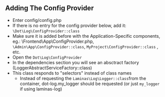 ## Adding The Config Provider
* Enter config/config.php
* If there is no entry for the config provider below, add it:
  `\Dot\Log\ConfigProvider::class`
* Make sure it is added before with the Application-Specific components, eg.: \Frontend\App\ConfigProvider.php, `\Admin\App\ConfigProvider::class`, `MyProject\ConfigProvider::class` , etc.
* Open the `Dot\Log\ConfigProvider`
* In the dependencies section you will see an absctract factory (LoggerAbstractServiceFactory::class)
* This class responds to "selectors" instead of class names
    - Instead of requesting the `Laminas\Log\Logger::class`from the container, dot-log.my_logger should be requested (or just `my_logger` if using laminas-log)